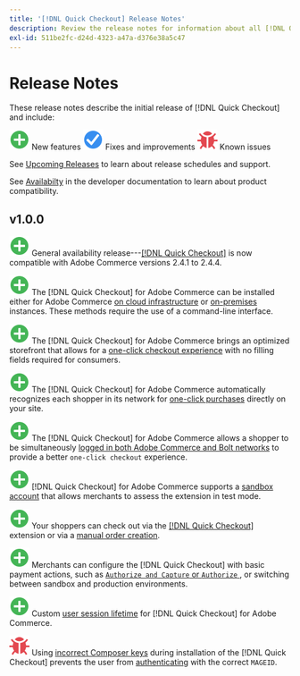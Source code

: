 ```yaml
---
title: '[!DNL Quick Checkout] Release Notes'
description: Review the release notes for information about all [!DNL Quick Checkout] releases.
exl-id: 511be2fc-d24d-4323-a47a-d376e38a5c47
---
```

# Release Notes

These release notes describe the initial release of [!DNL Quick Checkout] and include:

![New](../assets/new.svg) New features
![Fixed issue](../assets/fix.svg) Fixes and improvements
![Known issue](../assets/bug.svg) Known issues

See [Upcoming Releases](https://devdocs.magento.com/release/) to learn about release schedules and support.

See [Availabilty](https://devdocs.magento.com/release/availability.html) in the developer documentation to learn about product compatibility.

## v1.0.0

![New](../assets/new.svg)<!-- Issue BOLT-341 --> General availability release---[[!DNL Quick Checkout]](https://marketplace.magento.com/magento-quick-checkout.html) is now compatible with Adobe Commerce versions 2.4.1 to 2.4.4.

![New](../assets/new.svg)<!-- Issue BOLT-340 --> The [!DNL Quick Checkout] for Adobe Commerce can be installed either for Adobe Commerce [on cloud infrastructure](install.md#adobe-commerce-on-cloud-infrastructure) or [on-premises](install.md#on-premises) instances. These methods require the use of a command-line interface.

![New](../assets/new.svg)<!-- Issue BOLT-1 --> The [!DNL Quick Checkout] for Adobe Commerce brings an optimized storefront that allows for a [one-click checkout experience](overview.md) with no filling fields required for consumers.

![New](../assets/new.svg)<!-- Issue BOLT-1 --> The [!DNL Quick Checkout] for Adobe Commerce automatically recognizes each shopper in its network for [one-click purchases](checkout-flow.md) directly on your site.

![New](../assets/new.svg)<!-- Issue BOLT-1 --> The [!DNL Quick Checkout] for Adobe Commerce allows a shopper to be simultaneously [logged in both Adobe Commerce and Bolt networks](checkout-flow.md/#quick-checkout-use-cases) to provide a better `one-click checkout` experience.

![New](../assets/new.svg)<!-- Issue BOLT-218 --> [!DNL Quick Checkout] for Adobe Commerce supports a [sandbox account](testing.md#testing-in-sandbox) that allows merchants to assess the extension in test mode.

![New](../assets/new.svg)<!-- Issue BOLT-780 --> Your shoppers can check out via the [[!DNL Quick Checkout]](checkout-page.md) extension or via a [manual order creation](create-order-admin.md).

![New](../assets/new.svg)<!-- Issue BOLT-666 --> Merchants can configure the [!DNL Quick Checkout] with basic payment actions, such as [`Authorize and Capture` or `Authorize` ](onboarding.md#complete-admin-configuration), or switching between sandbox and production environments.

![New](../assets/new.svg)<!-- Issue BOLT-288 --> Custom [user session lifetime](user-session-lifetime.md) for [!DNL Quick Checkout] for Adobe Commerce.

![Known issue](../assets/bug.svg)<!-- Issue BOLT-342 --> Using [incorrect Composer keys](https://support.magento.com/hc/en-us/articles/6909450342541) during installation of the [!DNL Quick Checkout] prevents the user from [authenticating](https://devdocs.magento.com/guides/v2.4/install-gde/prereq/connect-auth.html) with the correct `MAGEID`.

